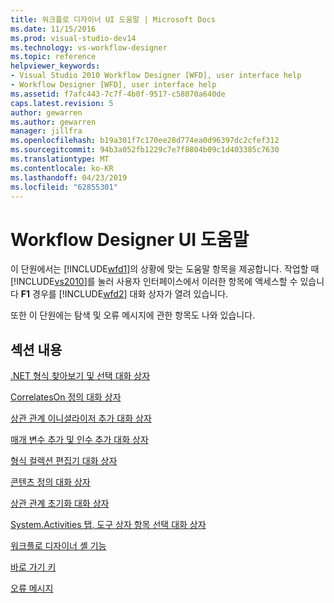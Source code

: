 ```yaml
---
title: 워크플로 디자이너 UI 도움말 | Microsoft Docs
ms.date: 11/15/2016
ms.prod: visual-studio-dev14
ms.technology: vs-workflow-designer
ms.topic: reference
helpviewer_keywords:
- Visual Studio 2010 Workflow Designer [WFD], user interface help
- Workflow Designer [WFD], user interface help
ms.assetid: f7afc443-7c7f-4b0f-9517-c58070a640de
caps.latest.revision: 5
author: gewarren
ms.author: gewarren
manager: jillfra
ms.openlocfilehash: b19a301f7c170ee28d774ea0d96397dc2cfef312
ms.sourcegitcommit: 94b3a052fb1229c7e7f8804b09c1d403385c7630
ms.translationtype: MT
ms.contentlocale: ko-KR
ms.lasthandoff: 04/23/2019
ms.locfileid: "62855301"
---
```

# <a name="workflow-designer-ui-help"></a>Workflow Designer UI 도움말
이 단원에서는 [!INCLUDE[wfd1](../includes/wfd1-md.md)]의 상황에 맞는 도움말 항목을 제공합니다. 작업할 때 [!INCLUDE[vs2010](../includes/vs2010-md.md)]를 눌러 사용자 인터페이스에서 이러한 항목에 액세스할 수 있습니다 **F1** 경우를 [!INCLUDE[wfd2](../includes/wfd2-md.md)] 대화 상자가 열려 있습니다.  
  
 또한 이 단원에는 탐색 및 오류 메시지에 관한 항목도 나와 있습니다.  
  
## <a name="in-this-section"></a>섹션 내용  
 [.NET 형식 찾아보기 및 선택 대화 상자](../workflow-designer/browse-and-select-a-dotnet-type-dialog-box.md)  
  
 [CorrelatesOn 정의 대화 상자](../workflow-designer/correlateson-definition-dialog-box.md)  
  
 [상관 관계 이니셜라이저 추가 대화 상자](../workflow-designer/add-correlationinitializers-dialog-box.md)  
  
 [매개 변수 추가 및 인수 추가 대화 상자](../workflow-designer/add-parameters-and-add-arguments-dialog-boxes.md)  
  
 [형식 컬렉션 편집기 대화 상자](../workflow-designer/type-collection-editor-dialog-box.md)  
  
 [콘텐츠 정의 대화 상자](../workflow-designer/content-definition-dialog-box.md)  
  
 [상관 관계 초기화 대화 상자](../workflow-designer/initialize-correlation-dialog-box.md)  
  
 [System.Activities 탭, 도구 상자 항목 선택 대화 상자](../workflow-designer/system-activities-tab-choose-toolbox-items-dialog-box.md)  
  
 [워크플로 디자이너 셸 기능](../workflow-designer/workflow-designer-shell-features.md)  
  
 [바로 가기 키](../workflow-designer/keyboard-shortcuts-in-the-workflow-designer.md)  
  
 [오류 메시지](../workflow-designer/error-messages-in-workflow-designer.md)